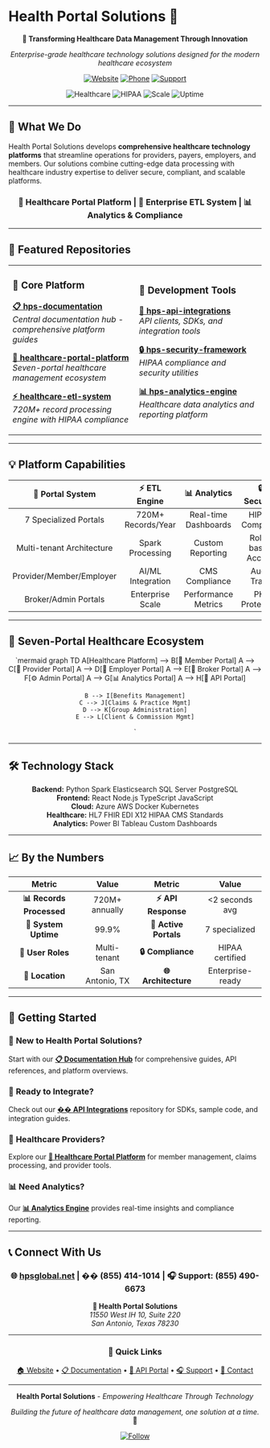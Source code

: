 # Health Portal Solutions 🏥

<div align="center">

**🚀 Transforming Healthcare Data Management Through Innovation**

*Enterprise-grade healthcare technology solutions designed for the modern healthcare ecosystem*

[![Website](https://img.shields.io/badge/Website-hpsglobal.net-blue?style=for-the-badge&logo=globe)](https://www.hpsglobal.net/)
[![Phone](https://img.shields.io/badge/Phone-(855)%20414--1014-green?style=for-the-badge&logo=phone)](tel:8554141014)
[![Support](https://img.shields.io/badge/Support-(855)%20490--6673-orange?style=for-the-badge&logo=headphones)](tel:8554906673)

![Healthcare](https://img.shields.io/badge/Industry-Healthcare-red?style=flat-square)
![HIPAA](https://img.shields.io/badge/HIPAA-Compliant-green?style=flat-square)
![Scale](https://img.shields.io/badge/Scale-720M%2B%20Records-blue?style=flat-square)
![Uptime](https://img.shields.io/badge/Uptime-99.9%25-brightgreen?style=flat-square)

</div>

---

## 🌟 What We Do

Health Portal Solutions develops **comprehensive healthcare technology platforms** that streamline operations for providers, payers, employers, and members. Our solutions combine cutting-edge data processing with healthcare industry expertise to deliver secure, compliant, and scalable platforms.

<div align="center">

### 🏥 **Healthcare Portal Platform** | 🔧 **Enterprise ETL System** | 📊 **Analytics & Compliance**

</div>

---

## 🚀 Featured Repositories

<table>
<tr>
<td width="50%">

### 🏥 **Core Platform**
**[📋 hps-documentation](https://github.com/Health-Portal-Solutions/hps-documentation)**  
*Central documentation hub - comprehensive platform guides*

**[🏥 healthcare-portal-platform](https://github.com/Health-Portal-Solutions/healthcare-portal-platform)**  
*Seven-portal healthcare management ecosystem*

**[⚡ healthcare-etl-system](https://github.com/Health-Portal-Solutions/healthcare-etl-system)**  
*720M+ record processing engine with HIPAA compliance*

</td>
<td width="50%">

### 🔧 **Development Tools**
**[🔌 hps-api-integrations](https://github.com/Health-Portal-Solutions/hps-api-integrations)**  
*API clients, SDKs, and integration tools*

**[🔒 hps-security-framework](https://github.com/Health-Portal-Solutions/hps-security-framework)**  
*HIPAA compliance and security utilities*

**[📊 hps-analytics-engine](https://github.com/Health-Portal-Solutions/hps-analytics-engine)**  
*Healthcare data analytics and reporting platform*

</td>
</tr>
</table>

---

## 💡 Platform Capabilities

<div align="center">

| **🏥 Portal System** | **⚡ ETL Engine** | **📊 Analytics** | **🔒 Security** |
|:---:|:---:|:---:|:---:|
| 7 Specialized Portals | 720M+ Records/Year | Real-time Dashboards | HIPAA Compliant |
| Multi-tenant Architecture | Spark Processing | Custom Reporting | Role-based Access |
| Provider/Member/Employer | AI/ML Integration | CMS Compliance | Audit Trails |
| Broker/Admin Portals | Enterprise Scale | Performance Metrics | PHI Protection |

</div>

---

## 🎯 **Seven-Portal Healthcare Ecosystem**

<div align="center">

`mermaid
graph TD
    A[Healthcare Platform] --> B[👥 Member Portal]
    A --> C[🏥 Provider Portal] 
    A --> D[🏢 Employer Portal]
    A --> E[🤝 Broker Portal]
    A --> F[⚙️ Admin Portal]
    A --> G[📊 Analytics Portal]
    A --> H[🔧 API Portal]
    
    B --> I[Benefits Management]
    C --> J[Claims & Practice Mgmt]
    D --> K[Group Administration]
    E --> L[Client & Commission Mgmt]
`

</div>

---

## 🛠️ **Technology Stack**

<div align="center">

**Backend:** Python Spark Elasticsearch SQL Server PostgreSQL  
**Frontend:** React Node.js TypeScript JavaScript  
**Cloud:** Azure AWS Docker Kubernetes  
**Healthcare:** HL7 FHIR EDI X12 HIPAA CMS Standards  
**Analytics:** Power BI Tableau Custom Dashboards

</div>

---

## 📈 **By the Numbers**

<div align="center">

| Metric | Value | Metric | Value |
|:---:|:---:|:---:|:---:|
| **📊 Records Processed** | 720M+ annually | **⚡ API Response** | <2 seconds avg |
| **🔄 System Uptime** | 99.9% | **🏥 Active Portals** | 7 specialized |
| **👥 User Roles** | Multi-tenant | **🔒 Compliance** | HIPAA certified |
| **📍 Location** | San Antonio, TX | **🌐 Architecture** | Enterprise-ready |

</div>

---

## 🚀 **Getting Started**

### 📖 **New to Health Portal Solutions?**
Start with our **[📋 Documentation Hub](https://github.com/Health-Portal-Solutions/hps-documentation)** for comprehensive guides, API references, and platform overviews.

### 🔌 **Ready to Integrate?**
Check out our **[�� API Integrations](https://github.com/Health-Portal-Solutions/hps-api-integrations)** repository for SDKs, sample code, and integration guides.

### 🏥 **Healthcare Providers?**
Explore our **[🏥 Healthcare Portal Platform](https://github.com/Health-Portal-Solutions/healthcare-portal-platform)** for member management, claims processing, and provider tools.

### 📊 **Need Analytics?**
Our **[📊 Analytics Engine](https://github.com/Health-Portal-Solutions/hps-analytics-engine)** provides real-time insights and compliance reporting.

---

## 📞 **Connect With Us**

<div align="center">

### 🌐 **[hpsglobal.net](https://www.hpsglobal.net/)** | �� **(855) 414-1014** | 🎧 **Support: (855) 490-6673**

**📍 Health Portal Solutions**  
*11550 West IH 10, Suite 220*  
*San Antonio, Texas 78230*

---

### 🔗 **Quick Links**

[🏠 Website](https://www.hpsglobal.net/) • [📋 Documentation](https://github.com/Health-Portal-Solutions/hps-documentation) • [🔌 API Portal](https://github.com/Health-Portal-Solutions/hps-api-integrations) • [🎧 Support](tel:8554906673) • [📧 Contact](https://www.hpsglobal.net/contact)

</div>

---

<div align="center">

**Health Portal Solutions** - *Empowering Healthcare Through Technology*

*Building the future of healthcare data management, one solution at a time.* 🚀

[![Follow](https://img.shields.io/github/followers/Health-Portal-Solutions?style=social)](https://github.com/Health-Portal-Solutions)

</div>
